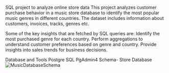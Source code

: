 SQL project to analyze online store data
This project analyzes customer purchase behavior in a music store database to identify the most popular music genres in different countries. 
The dataset includes information about customers, invoices, tracks, genres etc. 

Some of the key insights that are fetched by SQL queries are:
Identify the most purchased genre for each country.
Perform aggregations to understand customer preferences based on genre and country.
Provide insights into sales trends for business decisions.

Database and Tools
Postgre SQL
PgAdmin4
Schema- Store Database
![MusicDatabaseSchema](https://github.com/user-attachments/assets/7a497c09-89b2-4b4d-9351-af689cb84387)

